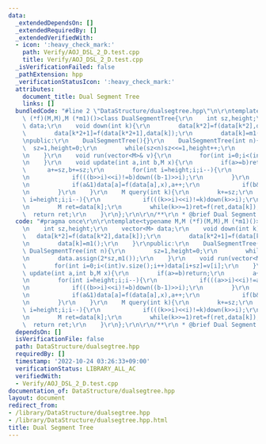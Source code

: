 ```yaml
---
data:
  _extendedDependsOn: []
  _extendedRequiredBy: []
  _extendedVerifiedWith:
  - icon: ':heavy_check_mark:'
    path: Verify/AOJ_DSL_2_D.test.cpp
    title: Verify/AOJ_DSL_2_D.test.cpp
  _isVerificationFailed: false
  _pathExtension: hpp
  _verificationStatusIcon: ':heavy_check_mark:'
  attributes:
    document_title: Dual Segment Tree
    links: []
  bundledCode: "#line 2 \"DataStructure/dualsegtree.hpp\"\n\r\ntemplate<typename M,M\
    \ (*f)(M,M),M (*m1)()>class DualSegmentTree{\r\n    int sz,height;\r\n    vector<M>\
    \ data;\r\n    void down(int k){\r\n        data[k*2]=f(data[k*2],data[k]);\r\n\
    \        data[k*2+1]=f(data[k*2+1],data[k]);\r\n        data[k]=m1();\r\n    }\r\
    \npublic:\r\n    DualSegmentTree(){}\r\n    DualSegmentTree(int n){\r\n      \
    \  sz=1,height=0;\r\n        while(sz<n)sz<<=1,height++;\r\n        data.assign(2*sz,m1());\r\
    \n    }\r\n    void run(vector<M>& v){\r\n        for(int i=0;i<(int)v.size();i++)data[i+sz]=v[i];\r\
    \n    }\r\n    void update(int a,int b,M x){\r\n        if(a>=b)return;\r\n  \
    \      a+=sz,b+=sz;\r\n        for(int i=height;i;i--){\r\n            if(((a>>i)<<i)!=a)down(a>>i);\r\
    \n            if(((b>>i)<<i)!=b)down((b-1)>>i);\r\n        }\r\n        for(;a<b;a>>=1,b>>=1){\r\
    \n            if(a&1)data[a]=f(data[a],x),a++;\r\n            if(b&1)--b,data[b]=f(data[b],x);\r\
    \n        }\r\n    }\r\n    M query(int k){\r\n        k+=sz;\r\n        for(int\
    \ i=height;i;i--){\r\n            if(((k>>i)<<i)!=k)down(k>>i);\r\n        }\r\
    \n        M ret=data[k];\r\n        while(k>>=1)ret=f(ret,data[k]);\r\n      \
    \  return ret;\r\n    }\r\n};\r\n\r\n/**\r\n * @brief Dual Segment Tree\r\n */\n"
  code: "#pragma once\r\n\r\ntemplate<typename M,M (*f)(M,M),M (*m1)()>class DualSegmentTree{\r\
    \n    int sz,height;\r\n    vector<M> data;\r\n    void down(int k){\r\n     \
    \   data[k*2]=f(data[k*2],data[k]);\r\n        data[k*2+1]=f(data[k*2+1],data[k]);\r\
    \n        data[k]=m1();\r\n    }\r\npublic:\r\n    DualSegmentTree(){}\r\n   \
    \ DualSegmentTree(int n){\r\n        sz=1,height=0;\r\n        while(sz<n)sz<<=1,height++;\r\
    \n        data.assign(2*sz,m1());\r\n    }\r\n    void run(vector<M>& v){\r\n\
    \        for(int i=0;i<(int)v.size();i++)data[i+sz]=v[i];\r\n    }\r\n    void\
    \ update(int a,int b,M x){\r\n        if(a>=b)return;\r\n        a+=sz,b+=sz;\r\
    \n        for(int i=height;i;i--){\r\n            if(((a>>i)<<i)!=a)down(a>>i);\r\
    \n            if(((b>>i)<<i)!=b)down((b-1)>>i);\r\n        }\r\n        for(;a<b;a>>=1,b>>=1){\r\
    \n            if(a&1)data[a]=f(data[a],x),a++;\r\n            if(b&1)--b,data[b]=f(data[b],x);\r\
    \n        }\r\n    }\r\n    M query(int k){\r\n        k+=sz;\r\n        for(int\
    \ i=height;i;i--){\r\n            if(((k>>i)<<i)!=k)down(k>>i);\r\n        }\r\
    \n        M ret=data[k];\r\n        while(k>>=1)ret=f(ret,data[k]);\r\n      \
    \  return ret;\r\n    }\r\n};\r\n\r\n/**\r\n * @brief Dual Segment Tree\r\n */"
  dependsOn: []
  isVerificationFile: false
  path: DataStructure/dualsegtree.hpp
  requiredBy: []
  timestamp: '2022-10-24 03:26:33+09:00'
  verificationStatus: LIBRARY_ALL_AC
  verifiedWith:
  - Verify/AOJ_DSL_2_D.test.cpp
documentation_of: DataStructure/dualsegtree.hpp
layout: document
redirect_from:
- /library/DataStructure/dualsegtree.hpp
- /library/DataStructure/dualsegtree.hpp.html
title: Dual Segment Tree
---
```

